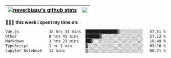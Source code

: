 | <a href="https://github.com/neverbiasu"><img align="center" src="https://github-readme-stats.vercel.app/api?username=neverbiasu&theme=dracula&show_icons=true&hide_border=true&count_private=true" alt="neverbiasu's github stats" /></a> | <a href="https://github.com/neverbiasu"><img align="center" src="https://github-readme-stats.vercel.app/api/top-langs/?username=neverbiasu&theme=dracula&show_icons=true&hide_border=true&layout=compact" /></a> |
| ------------- | ------------- |

👨🏾‍💻 **this week i spent my time on:**
<!--START_SECTION:waka-->

```txt
Vue.js             18 hrs 34 mins  ██████████████▒░░░░░░░░░░   57.51 %
Other              8 hrs 45 mins   ██████▓░░░░░░░░░░░░░░░░░░   27.12 %
Markdown           3 hrs 23 mins   ██▓░░░░░░░░░░░░░░░░░░░░░░   10.49 %
TypeScript         1 hr 1 min      ▓░░░░░░░░░░░░░░░░░░░░░░░░   03.16 %
Jupyter Notebook   13 mins         ▒░░░░░░░░░░░░░░░░░░░░░░░░   00.71 %
```

<!--END_SECTION:waka-->
